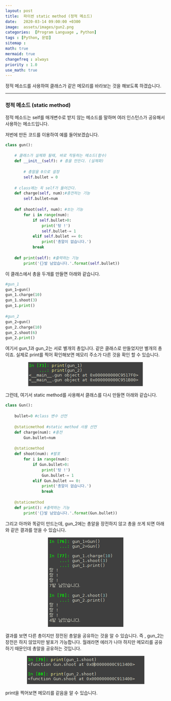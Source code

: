 ```yaml
---
layout: post
title:  파이썬 static method (정적 메소드)
date:   2020-03-14 09:00:00 +0300
image:  assets/images/gun2.png
categories:  [Program Language , Python]
tags : [Python, 문법]
sitemap :
math: true
mermaid: true
changefreq : always
priority : 1.0
use_math: true
---
```


정적 메소드를 사용하여 클래스가 같은 메모리를 바라보는 것을 해보도록 하겠습니다.


-------

### 정적 메소드 (static method)

정적 메소드는 self를 매개변수로 받지 않는 메소드를 말하며 여러 인스턴스가 공유해서 사용하는 메소드입니다.

저번에 만든 코드를 이용하여 예를 들어보겠습니다. 

```python
class gun():

    # 클래스가 실체화 될때, 바로 작동하는 메소드(함수)
    def __init__(self): # 총을 만든다. (실체화)

        # 총알을 0으로 설정 
        self.bullet = 0

    # class에는 꼭 self가 들어간다. 
    def charge(self, num):#충전하는 기능
        self.bullet=num

    def shoot(self, num): #쏘는 기능
        for i in range(num):
            if self.bullet>0:
                print('탕 !')
                self.bullet-= 1
            elif self.bullet == 0:
                print('총알이 없습니다.')
            break

    def print(self): #출력하는 기능
        print('{}발 남았습니다.'.format(self.bullet))
```

이 클래스에서 총을 두개를 만들면 아래와 같습니다.

```python
#gun_1
gun_1=gun()
gun_1.charge(10)
gun_1.shoot(3)
gun_1.print()

#gun_2
gun_2=gun()
gun_2.charge(10)
gun_2.shoot(6)
gun_2.print()
```

여기서 gun_1과 gun_2는 서로 별개의 총입니다. 같은 클래스로 만들었지만 별개의 총이죠. 실제로 print를 찍어 확인해보면 메모리 주소가 다른 것을 확인 할 수 있습니다. 

<center><img src="../assets//images/gun2.png" ></center>

그런데, 여기서 static method를 사용해서 클래스를 다시 만들면 아래와 같습니다.


```python
class Gun():
    
    bullet=0 #class 변수 선언
        
    @staticmethod #static method 사용 선언
    def charge(num): #충전
        Gun.bullet=num
        
    @staticmethod 
    def shoot(num): #발포
        for i in range(num):
            if Gun.bullet>0:
                print('탕 !')
                Gun.bullet-= 1
            elif Gun.bullet == 0:
                print('총알이 없습니다.')
                break
            
    @staticmethod
    def print(): #출력하는 기능
        print('{}발 남았습니다.'.format(Gun.bullet))
```

그리고 아까와 똑같이 만드는데, gun_2에는 총알을 장전하지 않고 총을 쏘게 되면 아래와 같은 결과를 얻을 수 있습니다.

<center><img src="../assets//images/gun3.png" ></center>

결과를 보면 다른 총이지만 장전된 총알을 공유하는 것을 알 수 있습니다. 즉 , gun_2는 장전은 하지 않았지만 발포가 가능합니다. 월래라면 에러가 나야 하지만 메모리를 공유하기 때문인데 총알을 공유하는 것입니다.

<center><img src="../assets//images/gun4.png" ></center>

print을 찍어보면 메모리를 같음을 알 수 있습니다.